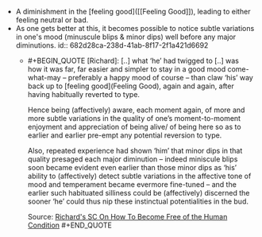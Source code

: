 - A diminishment in the [feeling good]([[Feeling Good]]), leading to either feeling neutral or bad.
- As one gets better at this, it becomes possible to notice subtle variations in one's mood (minuscule blips & minor dips) well before any major diminutions.
  id:: 682d28ca-238d-41ab-8f17-2f1a421d6692
	- #+BEGIN_QUOTE
	  [Richard]: [..] what ‘he’ had twigged to [..] was how it was far, far easier and simpler to stay in a good mood come-what-may – preferably a happy mood of course – than claw ‘his’ way back up to [feeling good](Feeling Good), again and again, after having habitually reverted to type.
	  
	  Hence being (affectively) aware, each moment again, of more and more subtle variations in the quality of one’s moment-to-moment enjoyment and appreciation of being alive/ of being here so as to earlier and earlier pre-empt any potential reversion to type.
	  
	  Also, repeated experience had shown ‘him’ that minor dips in that quality presaged each major diminution – indeed miniscule blips soon became evident even earlier than those minor dips as ‘his’ ability to (affectively) detect subtle variations in the affective tone of mood and temperament became evermore fine-tuned – and the earlier such habituated silliness could be (affectively) discerned the sooner ‘he’ could thus nip these instinctual potentialities in the bud.
	  
	  Source: [Richard's SC On How To Become Free of the Human Condition](https://actualfreedom.com.au/richard/selectedcorrespondence/sc-method.htm)
	  #+END_QUOTE